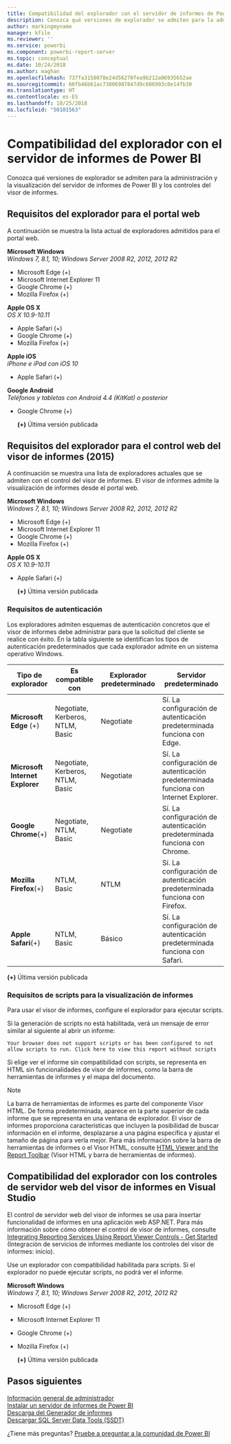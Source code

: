 ```yaml
---
title: Compatibilidad del explorador con el servidor de informes de Power BI
description: Conozca qué versiones de explorador se admiten para la administración y la visualización del servidor de informes de Power BI y los controles del visor de informes.
author: markingmyname
manager: kfile
ms.reviewer: ''
ms.service: powerbi
ms.component: powerbi-report-server
ms.topic: conceptual
ms.date: 10/24/2018
ms.author: maghan
ms.openlocfilehash: 737fa3158078e24d56270fea9b212a06935652ae
ms.sourcegitcommit: 60fb46b61ac73806987847d9c606993c0e14fb30
ms.translationtype: HT
ms.contentlocale: es-ES
ms.lasthandoff: 10/25/2018
ms.locfileid: "50101563"
---
```

# <a name="browser-support-for-power-bi-report-server"></a>Compatibilidad del explorador con el servidor de informes de Power BI
Conozca qué versiones de explorador se admiten para la administración y la visualización del servidor de informes de Power BI y los controles del visor de informes.

## <a name="browser-requirements-for-the-web-portal"></a>Requisitos del explorador para el portal web
A continuación se muestra la lista actual de exploradores admitidos para el portal web.

**Microsoft Windows**  
*Windows 7, 8.1, 10; Windows Server 2008 R2, 2012, 2012 R2*

* Microsoft Edge (+)
* Microsoft Internet Explorer 11
* Google Chrome (+)
* Mozilla Firefox (+)

**Apple OS X**  
*OS X 10.9-10.11*

* Apple Safari (+)
* Google Chrome (+)
* Mozilla Firefox (+)

**Apple iOS**  
*iPhone e iPad con iOS 10*

* Apple Safari (+)

**Google Android**  
*Teléfonos y tabletas con Android 4.4 (KitKat) o posterior*

* Google Chrome (+)
  
  **(+)**  Última versión publicada

## <a name="browser-requirements-for-the-report-viewer-web-control-2015"></a>Requisitos del explorador para el control web del visor de informes (2015)
A continuación se muestra una lista de exploradores actuales que se admiten con el control del visor de informes. El visor de informes admite la visualización de informes desde el portal web.

**Microsoft Windows**  
*Windows 7, 8.1, 10; Windows Server 2008 R2, 2012, 2012 R2*

* Microsoft Edge (+)
* Microsoft Internet Explorer 11
* Google Chrome (+)
* Mozilla Firefox (+)

**Apple OS X**  
*OS X 10.9-10.11*

* Apple Safari (+)
  
  **(+)**  Última versión publicada

### <a name="authentication-requirements"></a>Requisitos de autenticación
Los exploradores admiten esquemas de autenticación concretos que el visor de informes debe administrar para que la solicitud del cliente se realice con éxito. En la tabla siguiente se identifican los tipos de autenticación predeterminados que cada explorador admite en un sistema operativo Windows.

| **Tipo de explorador** | **Es compatible con** | **Explorador predeterminado** | **Servidor predeterminado** |
| --- | --- | --- | --- |
| **Microsoft Edge** (+) |Negotiate, Kerberos, NTLM, Basic |Negotiate |Sí. La configuración de autenticación predeterminada funciona con Edge. |
| **Microsoft Internet Explorer** |Negotiate, Kerberos, NTLM, Basic |Negotiate |Sí. La configuración de autenticación predeterminada funciona con Internet Explorer. |
| **Google Chrome**(+) |Negotiate, NTLM, Basic |Negotiate |Sí. La configuración de autenticación predeterminada funciona con Chrome. |
| **Mozilla Firefox**(+) |NTLM, Basic |NTLM |Sí. La configuración de autenticación predeterminada funciona con Firefox. |
| **Apple Safari**(+) |NTLM, Basic |Básico |Sí. La configuración de autenticación predeterminada funciona con Safari. |

 **(+)**  Última versión publicada

### <a name="script-requirements-for-viewing-reports"></a>Requisitos de scripts para la visualización de informes
Para usar el visor de informes, configure el explorador para ejecutar scripts.

Si la generación de scripts no está habilitada, verá un mensaje de error similar al siguiente al abrir un informe:

```
Your browser does not support scripts or has been configured to not allow scripts to run. Click here to view this report without scripts
```

 Si elige ver el informe sin compatibilidad con scripts, se representa en HTML sin funcionalidades de visor de informes, como la barra de herramientas de informes y el mapa del documento.

> [!NOTE]
> La barra de herramientas de informes es parte del componente Visor HTML. De forma predeterminada, aparece en la parte superior de cada informe que se representa en una ventana de explorador. El visor de informes proporciona características que incluyen la posibilidad de buscar información en el informe, desplazarse a una página específica y ajustar el tamaño de página para verla mejor. Para más información sobre la barra de herramientas de informes o el Visor HTML, consulte [HTML Viewer and the Report Toolbar](https://docs.microsoft.com/sql/reporting-services/html-viewer-and-the-report-toolbar) (Visor HTML y barra de herramientas de informes).
> 
> 

## <a name="browser-support-for-report-viewer-web-server-controls-in-visual-studio"></a>Compatibilidad del explorador con los controles de servidor web del visor de informes en Visual Studio
El control de servidor web del visor de informes se usa para insertar funcionalidad de informes en una aplicación web ASP.NET. Para más información sobre cómo obtener el control de visor de informes, consulte [Integrating Reporting Services Using Report Viewer Controls - Get Started](https://docs.microsoft.com/sql/reporting-services/application-integration/integrating-reporting-services-using-reportviewer-controls-get-started) (Integración de servicios de informes mediante los controles del visor de informes: inicio).

Use un explorador con compatibilidad habilitada para scripts. Si el explorador no puede ejecutar scripts, no podrá ver el informe.

**Microsoft Windows**  
*Windows 7, 8.1, 10; Windows Server 2008 R2, 2012, 2012 R2*

* Microsoft Edge (+)
* Microsoft Internet Explorer 11
* Google Chrome (+)
* Mozilla Firefox (+)
  
  **(+)**  Última versión publicada

## <a name="next-steps"></a>Pasos siguientes
[Información general de administrador](admin-handbook-overview.md)  
[Instalar un servidor de informes de Power BI](install-report-server.md)  
[Descarga del Generador de informes](https://www.microsoft.com/download/details.aspx?id=53613)  
[Descargar SQL Server Data Tools (SSDT)](http://go.microsoft.com/fwlink/?LinkID=616714)

¿Tiene más preguntas? [Pruebe a preguntar a la comunidad de Power BI](https://community.powerbi.com/)

